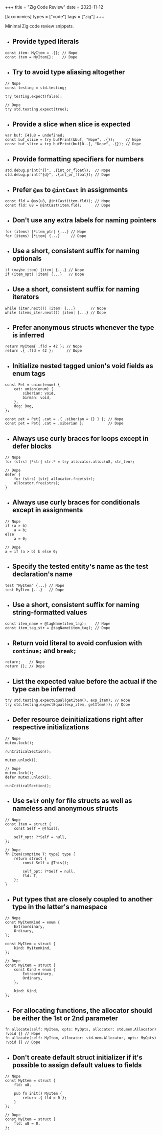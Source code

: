 +++
title = "Zig Code Review"
date = 2023-11-12

[taxonomies]
types = ["code"]
tags = ["zig"]
+++

Minimal Zig code review snippets.

<!-- more -->

- ## Provide typed literals

```zig
const item: MyItem = .{}; // Nope
const item = MyItem{};    // Dope
```

- ## Try to avoid type aliasing altogether

```zig
// Nope
const testing = std.testing;

try testing.expect(false);

// Dope
try std.testing.expect(true);
```

- ## Provide a slice when slice is expected

```zig
var buf: [4]u8 = undefined;
const buf_slice = try bufPrint(&buf, "Nope", .{});     // Nope
const buf_slice = try bufPrint(buf[0..], "Dope", .{}); // Dope
```

- ## Provide formatting specifiers for numbers

```zig
std.debug.print("{}", .{int_or_float});  // Nope
std.debug.print("{d}", .{int_or_float}); // Dope
```

- ## Prefer `@as` to `@intCast` in assignments

```zig
const fld = @as(u8, @intCast(item.fld)); // Nope
const fld: u8 = @intCast(item.fld);      // Dope
```

- ## Don't use any extra labels for naming pointers

```zig
for (items) |*item_ptr| {...} // Nope
for (items) |*item| {...}     // Dope
```

- ## Use a short, consistent suffix for naming optionals

```zig
if (maybe_item) |item| {...} // Nope
if (item_opt) |item| {...}   // Dope
```

- ## Use a short, consistent suffix for naming iterators

```zig
while (iter.next()) |item| {...}       // Nope
while (items_iter.next()) |item| {...} // Dope
```

- ## Prefer anonymous structs whenever the type is inferred

```zig
return MyItem{ .fld = 42 }; // Nope
return .{ .fld = 42 };      // Dope
```

- ## Initialize nested tagged union's void fields as enum tags

```zig
const Pet = union(enum) {
    cat: union(enum) {
        siberian: void,
        birman: void,
    },
    dog: Dog,
};

const pet = Pet{ .cat = .{ .siberian = {} } }; // Nope
const pet = Pet{ .cat = .siberian };           // Dope
```

- ## Always use curly braces for loops except in defer blocks

```zig
// Nope
for (strs) |*str| str.* = try allocator.alloc(u8, str_len);

// Dope
defer {
    for (strs) |str| allocator.free(str);
    allocator.free(strs);
}
```

- ## Always use curly braces for conditionals except in assignments

```zig
// Nope
if (a > b)
    a = b;
else
    a = 0;

// Dope
a = if (a > b) b else 0;
```

- ## Specify the tested entity's name as the test declaration's name

```zig
test "MyItem" {...} // Nope
test MyItem {...}   // Dope
```

- ## Use a short, consistent suffix for naming string-formatted values

```zig
const item_name = @tagName(item_tag);    // Nope
const item_tag_str = @tagName(item_tag); // Dope
```

- ## Return void literal to avoid confusion with `continue;` and `break;`

```zig
return;    // Nope
return {}; // Dope
```

- ## List the expected value before the actual if the type can be inferred

```zig
try std.testing.expectEqual(getItem(), exp_item); // Nope
try std.testing.expectEqual(exp_item, getItem()); // Dope
```

- ## Defer resource deinitializations right after respective initializations

```zig
// Nope
mutex.lock();

runCriticalSection();

mutex.unlock();

// Dope
mutex.lock();
defer mutex.unlock();

runCriticalSection();
```

- ## Use `Self` only for file structs as well as nameless and anonymous structs

```zig
// Nope
const Item = struct {
    const Self = @This();

    self_opt: ?*Self = null,
};

// Dope
fn Item(comptime T: type) type {
    return struct {
        const Self = @This();

        self_opt: ?*Self = null,
        fld: T,
    };
}
```

- ## Put types that are closely coupled to another type in the latter's namespace

```zig
// Nope
const MyItemKind = enum {
    Extraordinary,
    Ordinary,
};

const MyItem = struct {
    kind: MyItemKind,
};

// Dope
const MyItem = struct {
    const Kind = enum {
        Extraordinary,
        Ordinary,
    };

    kind: Kind,
};
```

- ## For allocating functions, the allocator should be either the 1st or 2nd parameter

```zig
fn allocate(self: MyItem, opts: MyOpts, allocator: std.mem.Allocator) !void {} // Nope
fn allocate(self: MyItem, allocator: std.mem.Allocator, opts: MyOpts) !void {} // Dope
```

- ## Don't create default struct initializer if it's possible to assign default values to fields

```zig
// Nope
const MyItem = struct {
    fld: u8,

    pub fn init() MyItem {
        return .{ fld = 0 };
    }
};

// Dope
const MyItem = struct {
    fld: u8 = 0,
};
```
